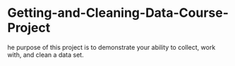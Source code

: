 # Getting-and-Cleaning-Data-Course-Project
he purpose of this project is to demonstrate your ability to collect, work with, and clean a data set.
